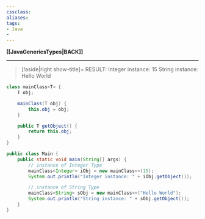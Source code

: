 ```yaml
---
cssclass:
aliases:
tags:
- Java
- 
---
```

**[[JavaGenericsTypes|BACK]]**

---
>[!aside|right show-title]+ RESULT:
> Integer instance: 15
> String instance: Hello World

```java
class mainClass<T> {
    T obj;

    mainClass(T obj) {
        this.obj = obj;
    }

    public T getObject() {
        return this.obj;
    }
}

public class Main {
    public static void main(String[] args) {
        // instance of Integer Type
        mainClass<Integer> iObj = new mainClass<>(15);
        System.out.println("Integer instance: " + iObj.getObject());

        // instance of String Type
        mainClass<String> sObj = new mainClass<>("Hello World");
        System.out.println("String instance: " + sObj.getObject());
    }
}
```